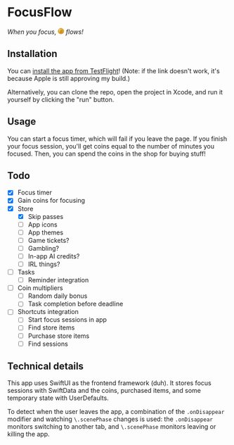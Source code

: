 # FocusFlow

_When you focus, <img src="public/coin.png" style="height: 1em"/> flows!_

## Installation

You can [install the app from TestFlight](https://testflight.apple.com/join/sAu8hyE2)! (Note: if the link doesn't work, it's because Apple is still approving my build.)

Alternatively, you can clone the repo, open the project in Xcode, and run it yourself by clicking the "run" button.

## Usage

You can start a focus timer, which will fail if you leave the page. If you finish your focus session, you'll get coins equal to the number of minutes you focused. Then, you can spend the coins in the shop for buying stuff!

## Todo

- [x] Focus timer
- [x] Gain coins for focusing
- [x] Store
  - [x] Skip passes
  - [ ] App icons
  - [ ] App themes
  - [ ] Game tickets?
  - [ ] Gambling?
  - [ ] In-app AI credits?
  - [ ] IRL things?
- [ ] Tasks
  - [ ] Reminder integration
- [ ] Coin multipliers
  - [ ] Random daily bonus
  - [ ] Task completion before deadline
- [ ] Shortcuts integration
  - [ ] Start focus sessions in app
  - [ ] Find store items
  - [ ] Purchase store items
  - [ ] Find sessions

## Technical details

This app uses SwiftUI as the frontend framework (duh). It stores focus sessions with SwiftData and the coins, purchased items, and some temporary state with UserDefaults.

To detect when the user leaves the app, a combination of the `.onDisappear` modifier and watching `\.scenePhase` changes is used: the `.onDisappear` monitors switching to another tab, and `\.scenePhase` monitors leaving or killing the app.
